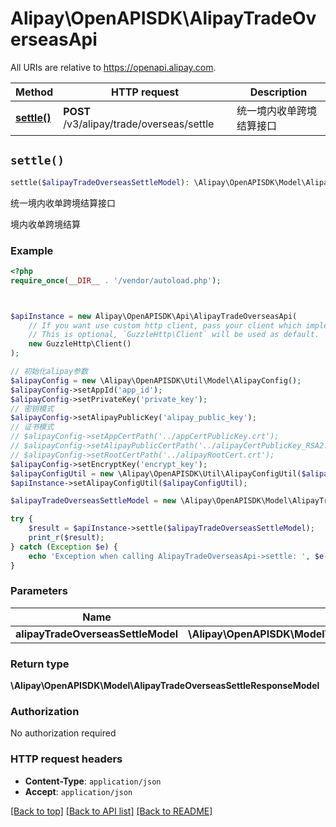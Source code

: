 # Alipay\OpenAPISDK\AlipayTradeOverseasApi

All URIs are relative to https://openapi.alipay.com.

Method | HTTP request | Description
------------- | ------------- | -------------
[**settle()**](AlipayTradeOverseasApi.md#settle) | **POST** /v3/alipay/trade/overseas/settle | 统一境内收单跨境结算接口


## `settle()`

```php
settle($alipayTradeOverseasSettleModel): \Alipay\OpenAPISDK\Model\AlipayTradeOverseasSettleResponseModel
```

统一境内收单跨境结算接口

境内收单跨境结算

### Example

```php
<?php
require_once(__DIR__ . '/vendor/autoload.php');



$apiInstance = new Alipay\OpenAPISDK\Api\AlipayTradeOverseasApi(
    // If you want use custom http client, pass your client which implements `GuzzleHttp\ClientInterface`.
    // This is optional, `GuzzleHttp\Client` will be used as default.
    new GuzzleHttp\Client()
);

// 初始化alipay参数
$alipayConfig = new \Alipay\OpenAPISDK\Util\Model\AlipayConfig();
$alipayConfig->setAppId('app_id');
$alipayConfig->setPrivateKey('private_key');
// 密钥模式
$alipayConfig->setAlipayPublicKey('alipay_public_key');
// 证书模式
// $alipayConfig->setAppCertPath('../appCertPublicKey.crt');
// $alipayConfig->setAlipayPublicCertPath('../alipayCertPublicKey_RSA2.crt');
// $alipayConfig->setRootCertPath('../alipayRootCert.crt');
$alipayConfig->setEncryptKey('encrypt_key');
$alipayConfigUtil = new \Alipay\OpenAPISDK\Util\AlipayConfigUtil($alipayConfig);
$apiInstance->setAlipayConfigUtil($alipayConfigUtil);

$alipayTradeOverseasSettleModel = new \Alipay\OpenAPISDK\Model\AlipayTradeOverseasSettleModel(); // \Alipay\OpenAPISDK\Model\AlipayTradeOverseasSettleModel

try {
    $result = $apiInstance->settle($alipayTradeOverseasSettleModel);
    print_r($result);
} catch (Exception $e) {
    echo 'Exception when calling AlipayTradeOverseasApi->settle: ', $e->getMessage(), PHP_EOL;
}
```

### Parameters

Name | Type | Description  | Notes
------------- | ------------- | ------------- | -------------
 **alipayTradeOverseasSettleModel** | **\Alipay\OpenAPISDK\Model\AlipayTradeOverseasSettleModel**|  | [optional]

### Return type

**\Alipay\OpenAPISDK\Model\AlipayTradeOverseasSettleResponseModel**

### Authorization

No authorization required

### HTTP request headers

- **Content-Type**: `application/json`
- **Accept**: `application/json`

[[Back to top]](#) [[Back to API list]](../../README.md#api-endpoints)
[[Back to README]](../../README.md)
